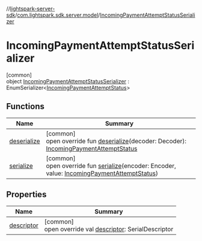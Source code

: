 //[lightspark-server-sdk](../../../index.md)/[com.lightspark.sdk.server.model](../index.md)/[IncomingPaymentAttemptStatusSerializer](index.md)

# IncomingPaymentAttemptStatusSerializer

[common]\
object [IncomingPaymentAttemptStatusSerializer](index.md) : EnumSerializer&lt;[IncomingPaymentAttemptStatus](../-incoming-payment-attempt-status/index.md)&gt;

## Functions

| Name | Summary |
|---|---|
| [deserialize](../-withdrawal-request-status-serializer/index.md#-119773072%2FFunctions%2F-1086033721) | [common]<br>open override fun [deserialize](../-withdrawal-request-status-serializer/index.md#-119773072%2FFunctions%2F-1086033721)(decoder: Decoder): [IncomingPaymentAttemptStatus](../-incoming-payment-attempt-status/index.md) |
| [serialize](index.md#817438823%2FFunctions%2F-1086033721) | [common]<br>open override fun [serialize](index.md#817438823%2FFunctions%2F-1086033721)(encoder: Encoder, value: [IncomingPaymentAttemptStatus](../-incoming-payment-attempt-status/index.md)) |

## Properties

| Name | Summary |
|---|---|
| [descriptor](../-withdrawal-request-status-serializer/index.md#-54158242%2FProperties%2F-1086033721) | [common]<br>open override val [descriptor](../-withdrawal-request-status-serializer/index.md#-54158242%2FProperties%2F-1086033721): SerialDescriptor |
